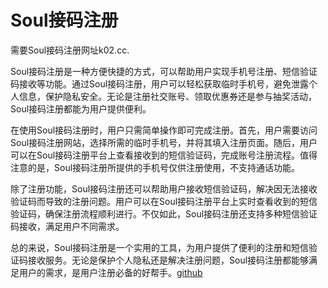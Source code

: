 # Soul接码注册

需要Soul接码注册网址k02.cc.

Soul接码注册是一种方便快捷的方式，可以帮助用户实现手机号注册、短信验证码接收等功能。通过Soul接码注册，用户可以轻松获取临时手机号，避免泄露个人信息，保护隐私安全。无论是注册社交账号、领取优惠券还是参与抽奖活动，Soul接码注册都能为用户提供便利。

在使用Soul接码注册时，用户只需简单操作即可完成注册。首先，用户需要访问Soul接码注册网站，选择所需的临时手机号，并将其填入注册页面。随后，用户可以在Soul接码注册平台上查看接收到的短信验证码，完成账号注册流程。值得注意的是，Soul接码注册所提供的手机号仅供注册使用，不支持通话功能。

除了注册功能，Soul接码注册还可以帮助用户接收短信验证码，解决因无法接收验证码而导致的注册问题。用户可以在Soul接码注册平台上实时查看收到的短信验证码，确保注册流程顺利进行。不仅如此，Soul接码注册还支持多种短信验证码接收，满足用户不同需求。

总的来说，Soul接码注册是一个实用的工具，为用户提供了便利的注册和短信验证码接收服务。无论是保护个人隐私还是解决注册问题，Soul接码注册都能够满足用户的需求，是用户注册必备的好帮手。[github](https://github.com)